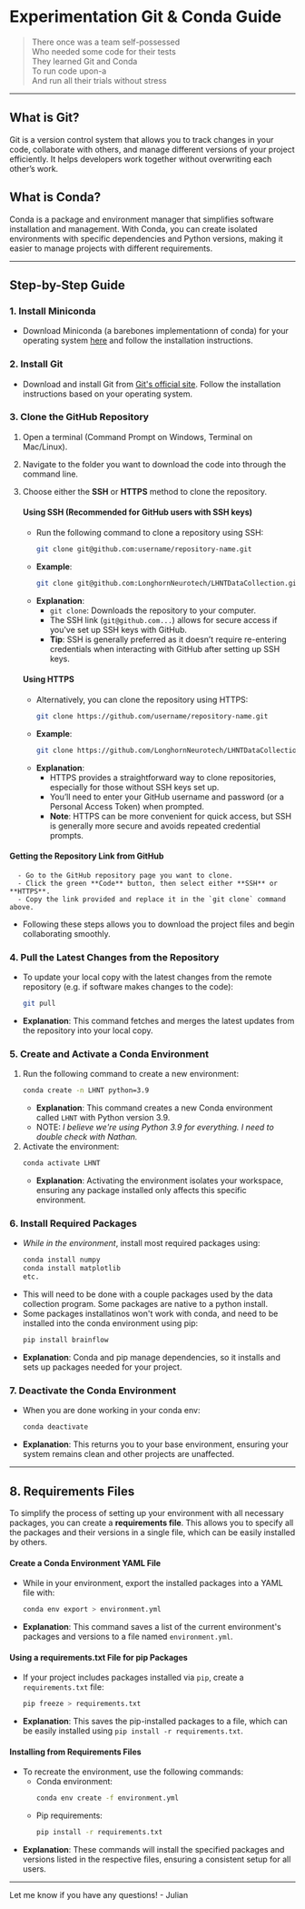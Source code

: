 # Experimentation Git & Conda Guide

> There once was a team self-possessed \
Who needed some code for their tests\
They learned Git and Conda\
To run code upon-a\
And run all their trials without stress



---

## **What is Git?**
Git is a version control system that allows you to track changes in your code, collaborate with others, and manage different versions of your project efficiently. It helps developers work together without overwriting each other’s work.

## **What is Conda?**
Conda is a package and environment manager that simplifies software installation and management. With Conda, you can create isolated environments with specific dependencies and Python versions, making it easier to manage projects with different requirements.

---

## **Step-by-Step Guide**

### **1. Install Miniconda**
   - Download Miniconda (a barebones implementationn of conda) for your operating system [here](https://docs.conda.io/en/latest/miniconda.html) and follow the installation instructions.

### **2. Install Git**
   - Download and install Git from [Git's official site](https://git-scm.com/). Follow the installation instructions based on your operating system.

### **3. Clone the GitHub Repository**
   1. Open a terminal (Command Prompt on Windows, Terminal on Mac/Linux).
   2. Navigate to the folder you want to download the code into through the command line.
   3. Choose either the **SSH** or **HTTPS** method to clone the repository.

      #### **Using SSH (Recommended for GitHub users with SSH keys)**
      - Run the following command to clone a repository using SSH:
         ```bash
         git clone git@github.com:username/repository-name.git
         ```
      - **Example**:
         ```bash
         git clone git@github.com:LonghornNeurotech/LHNTDataCollection.git
         ```
      - **Explanation**:
         - `git clone`: Downloads the repository to your computer.
         - The SSH link (`git@github.com...`) allows for secure access if you've set up SSH keys with GitHub.
         - **Tip**: SSH is generally preferred as it doesn’t require re-entering credentials when interacting with GitHub after setting up SSH keys.

      #### **Using HTTPS**
      - Alternatively, you can clone the repository using HTTPS:
         ```bash
         git clone https://github.com/username/repository-name.git
         ```
      - **Example**:
         ```bash
         git clone https://github.com/LonghornNeurotech/LHNTDataCollection.git
         ```
      - **Explanation**:
         - HTTPS provides a straightforward way to clone repositories, especially for those without SSH keys set up.
         - You’ll need to enter your GitHub username and password (or a Personal Access Token) when prompted.
         - **Note**: HTTPS can be more convenient for quick access, but SSH is generally more secure and avoids repeated credential prompts.

   #### Getting the Repository Link from GitHub
      - Go to the GitHub repository page you want to clone.
      - Click the green **Code** button, then select either **SSH** or **HTTPS**.
      - Copy the link provided and replace it in the `git clone` command above.

   - Following these steps allows you to download the project files and begin collaborating smoothly.
### **4. Pull the Latest Changes from the Repository**
   - To update your local copy with the latest changes from the remote repository (e.g. if software makes changes to the code):
     ```bash
     git pull
     ```
   - **Explanation**: This command fetches and merges the latest updates from the repository into your local copy.
### **5. Create and Activate a Conda Environment**
   1. Run the following command to create a new environment:
      ```bash
      conda create -n LHNT python=3.9
      ```
      - **Explanation**: This command creates a new Conda environment called `LHNT` with Python version 3.9.
      - NOTE: *I believe we're using Python 3.9 for everything. I need to double check with Nathan.*
   2. Activate the environment:
      ```bash
      conda activate LHNT
      ```
      - **Explanation**: Activating the environment isolates your workspace, ensuring any package installed only affects this specific environment.

### **6. Install Required Packages**
   - _While in the environment_, install most required packages using:
     ```bash
     conda install numpy
     conda install matplotlib
     etc.
     ```
   - This will need to be done with a couple packages used by the data collection program. Some packages are native to a python install.
   - Some packages installatinos won't work with conda, and need to be installed into the conda environment using pip:
     ```bash
     pip install brainflow
     ```
   - **Explanation**: Conda and pip manage dependencies, so it installs and sets up packages needed for your project.

### **7. Deactivate the Conda Environment**
   - When you are done working in your conda env:
     ```bash
     conda deactivate
     ```
   - **Explanation**: This returns you to your base environment, ensuring your system remains clean and other projects are unaffected.

---

## **8. Requirements Files**

   To simplify the process of setting up your environment with all necessary packages, you can create a **requirements file**. This allows you to specify all the packages and their versions in a single file, which can be easily installed by others.

   #### **Create a Conda Environment YAML File**
   - While in your environment, export the installed packages into a YAML file with:
     ```bash
     conda env export > environment.yml
     ```
   - **Explanation**: This command saves a list of the current environment's packages and versions to a file named `environment.yml`.

   #### **Using a requirements.txt File for pip Packages**
   - If your project includes packages installed via `pip`, create a `requirements.txt` file:
     ```bash
     pip freeze > requirements.txt
     ```
   - **Explanation**: This saves the pip-installed packages to a file, which can be easily installed using `pip install -r requirements.txt`.

   #### **Installing from Requirements Files**
   - To recreate the environment, use the following commands:
     - Conda environment:
       ```bash
       conda env create -f environment.yml
       ```
     - Pip requirements:
       ```bash
       pip install -r requirements.txt
       ```
   - **Explanation**: These commands will install the specified packages and versions listed in the respective files, ensuring a consistent setup for all users.

---

Let me know if you have any questions! - Julian

